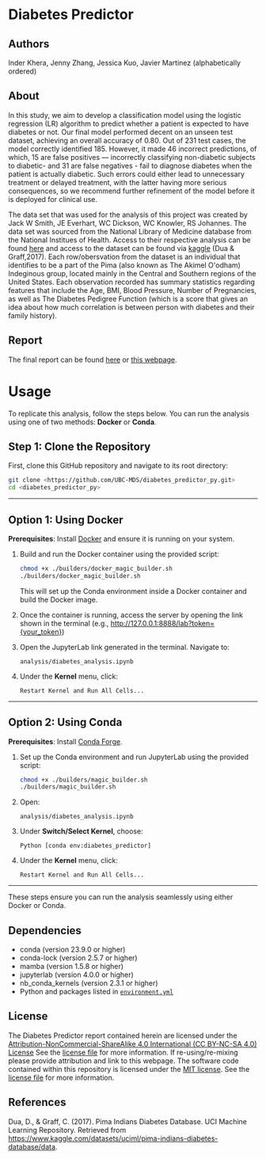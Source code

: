 # Diabetes Predictor

## Authors

Inder Khera, Jenny Zhang, Jessica Kuo, Javier Martinez (alphabetically ordered)

## About

In this study, we aim to develop a classification model using the logistic regression (LR) algorithm to predict whether a patient is expected to have diabetes or not. Our final model performed decent on an unseen test dataset, achieving an overall accuracy of 0.80. Out of 231 test cases, the model correctly identified 185. However, it made 46 incorrect predictions, of which, 15 are false positives — incorrectly classifying non-diabetic subjects to diabetic- and 31 are false negatives - fail to diagnose diabetes when the patient is actually diabetic. Such errors could either lead to unnecessary treatment or delayed treatment, with the latter having more serious consequences, so we recommend further refinement of the model before it is deployed for clinical use.

The data set that was used for the analysis of this project was created by Jack W Smith, JE Everhart, WC Dickson, WC Knowler, RS Johannes. The data set was sourced from the National Library of Medicine database from the National Institues of Health. Access to their respective analysis can be found [here](https://pmc.ncbi.nlm.nih.gov/articles/PMC2245318/) and access to the dataset can be found via [kaggle](https://www.kaggle.com/datasets/uciml/pima-indians-diabetes-database/data) (Dua & Graff,2017). Each row/obersvation from the dataset is an individual that identifies to be a part of the Pima (also known as The Akimel O'odham) Indeginous group, located mainly in the Central and Southern regions of the United States. Each observation recorded has summary statistics regarding features that include the Age, BMI, Blood Pressure, Number of Pregnancies, as well as The Diabetes Pedigree Function (which is a score that gives an idea about how much correlation is between person with diabetes and their family history).

## Report

The final report can be found [here](https://github.com/UBC-MDS/diabetes_predictor_py/tree/main/analysis) or [this webpage](https://ubc-mds.github.io/diabetes_predictor_py/).

# Usage

To replicate this analysis, follow the steps below. You can run the analysis using one of two methods: **Docker** or **Conda**.

## Step 1: Clone the Repository
First, clone this GitHub repository and navigate to its root directory:
```bash
git clone <https://github.com/UBC-MDS/diabetes_predictor_py.git>
cd <diabetes_predictor_py>
```

---

## Option 1: Using Docker

**Prerequisites**: Install [Docker](https://www.docker.com/get-started) and ensure it is running on your system.

1. Build and run the Docker container using the provided script:
   ```bash
   chmod +x ./builders/docker_magic_builder.sh
   ./builders/docker_magic_builder.sh
   ```
   This will set up the Conda environment inside a Docker container and build the Docker image.

2. Once the container is running, access the server by opening the link shown in the terminal (e.g., http://127.0.0.1:8888/lab?token={your_token})

3. Open the JupyterLab link generated in the terminal. Navigate to:
   ```
   analysis/diabetes_analysis.ipynb
   ```

4. Under the **Kernel** menu, click:
   ```
   Restart Kernel and Run All Cells...
   ```

---

## Option 2: Using Conda

**Prerequisites**: Install [Conda Forge](https://conda-forge.org/download/).

1. Set up the Conda environment and run JupyterLab using the provided script:
   ```bash
   chmod +x ./builders/magic_builder.sh
   ./builders/magic_builder.sh
   ```

2. Open:
   ```
   analysis/diabetes_analysis.ipynb
   ```

3. Under **Switch/Select Kernel**, choose:
   ```
   Python [conda env:diabetes_predictor]
   ```

4. Under the **Kernel** menu, click:
   ```
   Restart Kernel and Run All Cells...
   ```

---

These steps ensure you can run the analysis seamlessly using either Docker or Conda.


## Dependencies

- conda (version 23.9.0 or higher)
- conda-lock (version 2.5.7 or higher)
- mamba (version 1.5.8 or higher)
- jupyterlab (version 4.0.0 or higher)
- nb_conda_kernels (version 2.3.1 or higher)
- Python and packages listed in [`environment.yml`](https://github.com/UBC-MDS/diabetes_predictor_py/blob/main/environment.yml)

## License

The Diabetes Predictor report contained herein are licensed under the [Attribution-NonCommercial-ShareAlike 4.0 International (CC BY-NC-SA 4.0) License](https://creativecommons.org/licenses/by-nc-nd/4.0/) See the [license file](https://github.com/UBC-MDS/diabetes_predictor_py/blob/main/LICENSE.md) for more information. If re-using/re-mixing please provide attribution and link to this webpage. The software code contained within this repository is licensed under the [MIT license](https://opensource.org/license/MIT). See the [license file](https://github.com/UBC-MDS/diabetes_predictor_py/blob/main/LICENSE.md) for more information.

## References

Dua, D., & Graff, C. (2017). Pima Indians Diabetes Database. UCI Machine Learning Repository. Retrieved from <https://www.kaggle.com/datasets/uciml/pima-indians-diabetes-database/data>.

